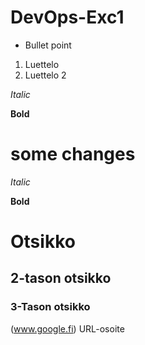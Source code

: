 # DevOps-Exc1
* Bullet point
1. Luettelo
2. Luettelo 2

_Italic_

__Bold__
# some changes
*Italic*

**Bold**

# Otsikko
## 2-tason otsikko
### 3-Tason otsikko
(www.google.fi) URL-osoite